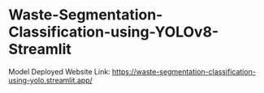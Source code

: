 # Waste-Segmentation-Classification-using-YOLOv8-Streamlit

Model Deployed Website Link: https://waste-segmentation-classification-using-yolo.streamlit.app/
